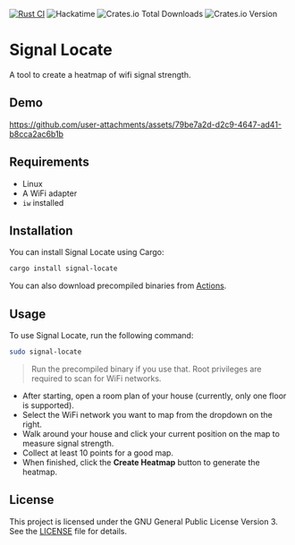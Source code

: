 [![Rust CI](https://github.com/simon0302010/signal-locate/actions/workflows/rust.yml/badge.svg)](https://github.com/simon0302010/signal-locate/actions/workflows/rust.yml)
![Hackatime](https://hackatime-badge.hackclub.com/U08HC7N4JJW/signal-locate)
![Crates.io Total Downloads](https://img.shields.io/crates/d/signal-locate)
![Crates.io Version](https://img.shields.io/crates/v/signal-locate)

# Signal Locate

A tool to create a heatmap of wifi signal strength.

## Demo

https://github.com/user-attachments/assets/79be7a2d-d2c9-4647-ad41-b8cca2ac6b1b

## Requirements

- Linux
- A WiFi adapter
- `iw` installed

## Installation

You can install Signal Locate using Cargo:

```bash
cargo install signal-locate
```

You can also download precompiled binaries from [Actions](https://github.com/simon0302010/signal-locate/actions/workflows/rust.yml).

## Usage

To use Signal Locate, run the following command:

```bash
sudo signal-locate
```
> Run the precompiled binary if you use that.
> Root privileges are required to scan for WiFi networks.

- After starting, open a room plan of your house (currently, only one floor is supported).
- Select the WiFi network you want to map from the dropdown on the right.
- Walk around your house and click your current position on the map to measure signal strength.
- Collect at least 10 points for a good map.
- When finished, click the **Create Heatmap** button to generate the heatmap.

## License

This project is licensed under the GNU General Public License Version 3. See the [LICENSE](LICENSE) file for details.
